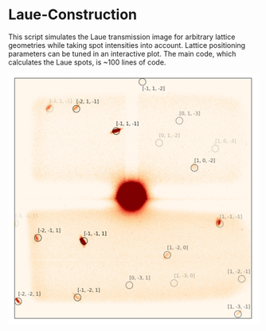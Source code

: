 # Laue-Construction
 This script simulates the Laue transmission image for arbitrary lattice geometries while taking spot intensities into account.
 Lattice positioning parameters can be tuned in an interactive plot.
 The main code, which calculates the Laue spots, is ~100 lines of code.

![alt text](https://raw.githubusercontent.com/Widdi97/Laue-Construction/main/laue_spots.png)
